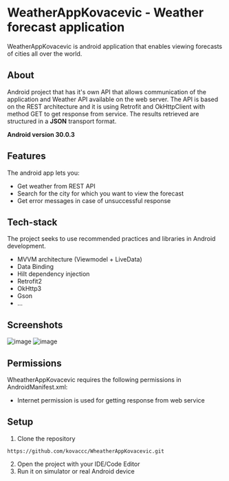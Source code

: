 # WeatherAppKovacevic - Weather forecast application
WeatherAppKovacevic is  android application that enables viewing forecasts of cities all over the world.

## About

Android project that has it's own API that allows communication of the application and Weather API available on the web server. The API is based on the REST architecture and it is using Retrofit and OkHttpClient with method GET to get response from service. The results retrieved are structured in a **JSON** transport format.

**Android version 30.0.3**
## Features
The android app lets you: 
 - Get weather from REST API 
 - Search for the city for which you want to view the forecast
 - Get error messages in case of unsuccessful response

## Tech-stack
The project seeks to use recommended practices and libraries in Android development. 
 - MVVM architecture (Viewmodel + LiveData)
 - Data Binding
 - Hilt dependency injection 
 - Retrofit2
 - OkHttp3
 - Gson
 - ...

## Screenshots
![image](https://user-images.githubusercontent.com/75457058/115037023-54515500-9ece-11eb-8363-450805194740.png)
![image](https://user-images.githubusercontent.com/75457058/115037056-5ca99000-9ece-11eb-9f0d-cfdbc29e3870.png)

## Permissions

WheatherAppKovacevic requires the following permissions in AndroidManifest.xml: 

-  Internet permission is used for getting response from web service

## Setup
1. Clone the repository
```
https://github.com/kovaccc/WheatherAppKovacevic.git
```
2. Open the project with your IDE/Code Editor
3. Run it on simulator or real Android device 
